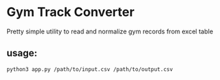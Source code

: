 # Gym Track Converter

Pretty simple utility to read and normalize gym records from excel table

## usage:

```
python3 app.py /path/to/input.csv /path/to/output.csv
```
